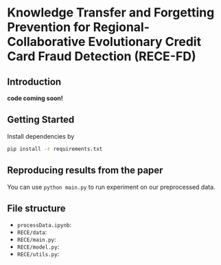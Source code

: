 # Knowledge Transfer and Forgetting Prevention for Regional-Collaborative Evolutionary Credit Card Fraud Detection (RECE-FD)

## Introduction

**code coming soon!**

## Getting Started

Install dependencies by

```bash
pip install -r requirements.txt
```

## Reproducing results from the paper

You can use `python main.py` to run experiment on
our preprocessed data.

## File structure

- `processData.ipynb`:
- `RECE/data`:
- `RECE/main.py`:
- `RECE/model.py`:
- `RECE/utils.py`:
